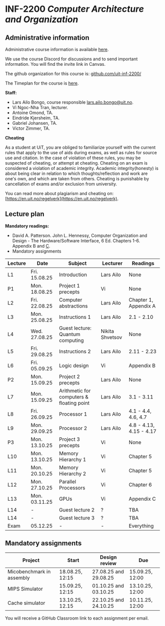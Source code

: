 # INF-2200 *Computer Architecture and Organization*

## Administrative information

Administrative course information is available [here](https://uit.no/utdanning/emner/emne?p_document_id=874052).

We use the course Discord for discussions and to send important information. You will find the invite link in Canvas.

The github organization for this course is: [github.com/uit-inf-2200/](https://github.com/uit-inf-2200)

The Timeplan for the course is [here](https://tp.educloud.no/uit/timeplan/timeplan.php?id%5B%5D=INF-2200%2C1&type=course&sem=25h&hide_old=1).

**Staff:**
* Lars Ailo Bongo, course responsible <lars.ailo.bongo@uit.no>.
* Vi Ngoc-Nha Tran, lecturer.
* Antoine Omond​, TA.
* Eindride Kjersheim, TA.
* Gabriel Johansen, TA.
* Victor Zimmer, TA.

**Cheating**

As a student at UiT, you are obliged to familiarize yourself with the current rules that apply to the use of aids during exams, as well as rules for source use and citation. In the case of violation of these rules, you may be suspected of cheating, or attempt at cheating. Cheating on an exam is considered a violation of academic integrity. Academic integrity(honesty) is about being clear in relation to which thoughts/reflection and work are one's own, and which are taken from others. Cheating is punishable by cancellation of exams and/or exclusion from university.

You can read more about plagiarism and cheating on: [https://en.uit.no/regelverk](https://en.uit.no/regelverk).

## Lecture plan

**Mandatory readings:**
* David A. Patterson. John L. Hennessy, Computer Organization and Design - The Hardware/Software Interface, 6 Ed. Chapters 1-6. Appendix B and [C](https://www.elsevier.com/__data/assets/pdf_file/0010/1191376/Appendix-C.PDF).
* Mandatory assignments

| Lecture | Date     | Subject                                     | Lecturer | Readings                    |
| ------- | -------- | ------------------------------------------- | -------- | --------------------------- |
| L1      | Fri. 15.08.25 | Introduction | Lars Ailo | None |
| P1      | Mon. 18.08.25 | Project 1 precepts | Vi | None |
| L2      | Fri. 22.08.25 | Computer abstractions | Lars Ailo  | Chapter 1, Appendix A |
| L3      | Mon. 25.08.25 | Instructions 1 | Lars Ailo | 2.1 - 2.10 |
| L4      | Wed. 27.08.25 | Guest lecture: Quantum computing | Nikita Shvetsov  | None |
| L5      | Fri. 29.08.25 | Instructions 2 | Lars Ailo | 2.11 - 2.23 |
| L6      | Fri. 05.09.25 | Logic design | Vi | Appendix B |
| P2      | Mon. 15.09.25 | Project 2 precepts | Lars Ailo | None |
| L7      | Mon. 15.09.25 | Arithmetic for computers & floating point | Lars Ailo | 3.1 - 3.11 |
| L8      | Fri. 26.09.25 | Processor 1 | Lars Ailo | 4.1 - 4.4, 4.6, 4.7 |
| L9      | Mon. 29.09.25 | Processor 2 | Lars Ailo | 4.8 - 4.13, 4.15 - 4.17 |
| P3      | Mon. 13.10.25 | Project 3 precepts | Vi | None |
| L10     | Mon. 13.10.25 | Memory Hierarchy 1 | Vi | Chapter 5 |
| L11     | Mon. 20.10.25 | Memory Hierarchy 2 | Vi | Chapter 5 |
| L12     | Mon. 27.10.25 | Parallel Processors | Vi | Chapter 6 |
| L13     | Mon. 03.11.25 | GPUs | Vi | Appendix C |
| L14    | - | Guest lecture 2 | ? | TBA |
| L14    | - | Guest lecture 3 | ? | TBA |
| Exam    | 05.12.25 | - | - | Everything |

## Mandatory assignments

| Project                   | Start            | Design review         | Due             |
| ------------------------- | ---------------- | --------------------- | --------------- |
| Micobenchmark in assembly |  18.08.25, 12:15 | 27.08.25 and 29.08.25 | 15.09.25, 12:00 |
| MIPS Simulator            |  15.09.25, 12:15 | 01.10.25 and 03.10.25 | 13.10.25, 12:00 |
| Cache simulator           |  13.10.25, 12.15 | 22.10.25 and 24.10.25 | 10.11.25, 12:00 |

You will receive a GitHub Classroom link to each assignment per email. 


